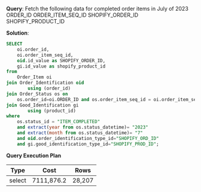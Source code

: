 **Query**: Fetch the following data for completed order items in July of 2023
ORDER_ID
ORDER_ITEM_SEQ_ID
SHOPIFY_ORDER_ID
SHOPIFY_PRODUCT_ID

**Solution**:
```sql
SELECT
	oi.order_id,
	oi.order_item_seq_id,
	oid.id_value as SHOPIFY_ORDER_ID,
	gi.id_value as shopify_product_id
from
	Order_Item oi
join Order_Identification oid
		using (order_id)
join Order_Status os on
	os.order_id=oi.ORDER_ID and os.order_item_seq_id = oi.order_item_seq_id
join Good_Identification gi
		using (product_id)
where
	os.status_id = "ITEM_COMPLETED"
	and extract(year from os.status_datetime)= "2023"
	and extract(month from os.status_datetime)= "7"
	and oid.order_identification_type_id="SHOPIFY_ORD_ID"
	and gi.good_identification_type_id="SHOPIFY_PROD_ID";
```
**Query Execution Plan**

| Type | Cost   |   Rows |
| --- |--------| --- |
|select | 7111,876.2 | 28,207 |
